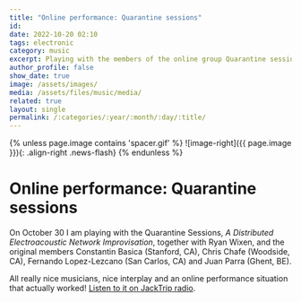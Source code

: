 ```yaml
---
title: "Online performance: Quarantine sessions"
id: 
date: 2022-10-20 02:10
tags: electronic
category: music
excerpt: Playing with the members of the online group Quarantine sessions
author_profile: false
show_date: true
image: /assets/images/
media: /assets/files/music/media/
related: true
layout: single
permalink: /:categories/:year/:month/:day/:title/
---
```

{% unless page.image contains 'spacer.gif' %}
![image-right]({{ page.image }}){: .align-right .news-flash}
{% endunless %}


# Online performance: Quarantine sessions

On October 30 I am playing with the Quarantine Sessions, *A Distributed Electroacoustic Network Improvisation*, together with Ryan Wixen, and the original members Constantin Basica (Stanford, CA), Chris Chafe (Woodside, CA), Fernando Lopez-Lezcano (San Carlos, CA) and Juan Parra (Ghent, BE).

All really nice musicians, nice interplay and an online performance situation that actually worked! [Listen to it on JackTrip radio](https://jacktrip.radio/r/sGxmonEv_YlXdPwHA1m4w).

